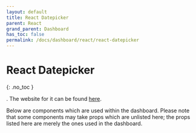 ```yaml
---  
layout: default  
title: React Datepicker
parent: React  
grand_parent: Dashboard
has_toc: false
permalink: /docs/dashboard/react/react-datepicker
---  
```


# React Datepicker
{: .no_toc }

. The website for it can be found [here](https://reactdatepicker.com/).

Below are components which are used within the dashboard. Please note that some components may take props which are unlisted here; the props listed here are merely the ones used in the dashboard.
